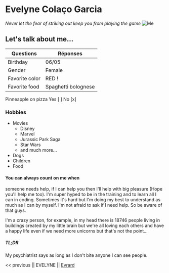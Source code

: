 # Evelyne Colaço Garcia
*Never let the fear of striking out keep you from playing the game*
![Me](https://media-exp1.licdn.com/dms/image/C4E03AQGe5ZIdRPAbhQ/profile-displayphoto-shrink_800_800/0/1620902215163?e=1627516800&v=beta&t=hdO8LBXx5v7BtN3RH-p-eRBm4TMLh1TOAE2CnrGH1JY)

## Let's talk about me...

Questions | Réponses
----------|---------
Birthday | 06/05   
Gender | Female
Favorite color | RED !
Favorite food | Spaghetti bolognese


Pinneapple on pizza Yes [ ] No [x]


### Hobbies

* Movies
	* Disney
	* Marvel
	* Jurassic Park Saga
	* Star Wars
	* and much more...
* Dogs
* Children
* Food

#### You can always count on me when

someone needs help, if I can help you then I'll help with big pleasure (Hope you'll help me too).
I'm super hyped to be in the training and to learn all I can in coding.
Sometimes it's hard but I'm doing my best to understand as much as I can by myself. I'm not afraid to ask if I need help. So be aware of that guys.

I'm a crazy person, for example, in my head there is 18746 people living in buildings created by my little brain but we're all loving each others and have a happy life even if we need more unicorns but that's not the point...

##### TL;DR
My psychiatrist says as long as I don't bite anyone I can see people.

<< previous || EVELYNE || [Evrard](https://github.com/evrardsibo/challenge-markdown/tree/chall)
